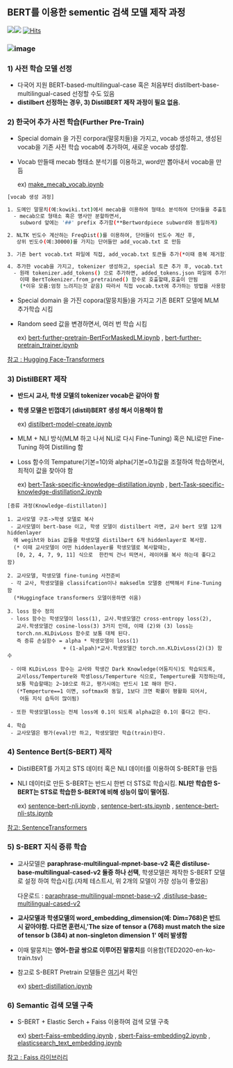 ## BERT를 이용한 sementic 검색 모델 제작 과정 
<img src="https://img.shields.io/badge/Pytorch-EE4C2C?style=flat-square&logo=Pytorch&logoColor=white"/><img src="https://img.shields.io/badge/Python-3766AB?style=flat-square&logo=Python&logoColor=white"/></a>
[![Hits](https://hits.seeyoufarm.com/api/count/incr/badge.svg?url=https%3A%2F%2Fgithub.com%2Fkobongsoo%2FBERT&count_bg=%2379C83D&title_bg=%23555555&icon=&icon_color=%23E7E7E7&title=hits&edge_flat=false)](https://hits.seeyoufarm.com)


### ![image](https://user-images.githubusercontent.com/93692701/162686553-7d1b46e2-fdf2-4cd7-b842-a5ade3f9cda6.png)



### 1) 사전 학습 모델 선정
- 다국어 지원 BERT-based-multilingual-case 혹은 처음부터 distilbert-base-multilingual-cased 선정할 수도 있음
- **distilbert 선정하는 경우, 3) DistilBERT 제작 과정이 필요 없음.**

### 2) 한국어 추가 사전 학습(Further Pre-Train) 
- Special domain 을 가진 corpora(말뭉치들)을 가지고, vocab 생성하고, 생성된 vocab을 기존 사전 학습 vocab에 추가하여, 새로운 vocab 생성함.
- Vocab 만들때 mecab 형태소 분석기를 이용하고, word만 뽑아내서 vocab을 만듬 

  ex) [make_mecab_vocab.ipynb](https://github.com/kobongsoo/BERT/blob/master/tokenizer_sample/make_mecab_vocab.ipynb)

```sh
[vocab 생성 과정]

1. 도메인 말뭉치(예:kowiki.txt)에서 mecab을 이용하여 형태소 분석하여 단어들을 추출함.
  - mecab으로 형태소 혹은 명사만 분할하면서, 
    subword 앞에는 '##' prefix 추가함(**Bertwordpiece subword와 동일하게)

2. NLTK 빈도수 계산하는 FreqDist()를 이용하여, 단어들이 빈도수 계산 후,
   상위 빈도수(예:30000)를 가지는 단어들만 add_vocab.txt 로 만듬

3. 기존 bert vocab.txt 파일에 직접, add_vocab.txt 토큰들 추가(*이때 중복 제거함)

4. 추가한 vocab을 가지고, tokenizer 생성하고, special 토큰 추가 후, vocab.txt 파일에 저장
  - 원래 tokenizer.add_tokens() 으로 추가하면, added_tokens.json 파일에 추가되는데, 
    이때 BertTokenizer.from_pretrained() 함수로 호출할때,호출이 안됨
    (*이유 모름:엄청 느려지는것 같음) 따라서 직접 vocab.txt에 추가하는 방법을 사용함
```

- Special domain 을 가진 copora(말뭉치들)을 가지고 기존 BERT 모델에 MLM 추가학습 시킴
- Random seed 값을 변경하면서, 여러 번 학습 시킴

  ex) [bert-further-pretrain-BertForMaskedLM.ipynb](https://github.com/kobongsoo/BERT/blob/master/bert/bert-further-pretrain-BertForMaskedLM.ipynb)
  , [bert-further-pretrain_trainer.ipynb](https://github.com/kobongsoo/BERT/blob/master/bert/bert-further-pretrain_trainer.ipynb)

[참고 : Hugging Face-Transformers](https://huggingface.co/docs/transformers/index)

### 3) DistilBERT 제작
- **반드시 교사, 학생 모델의 tokenizer vocab은 같아야 함**
- **학생 모델은 빈껍데기 (distil)BERT 생성 해서 이용해야 함**

  ex) [distilbert-model-create.ipynb](https://github.com/kobongsoo/BERT/blob/master/distilbert/distilbert-model-create.ipynb)

- MLM + NLI 방식(MLM 하고 나서 NLI로 다시 Fine-Tuning) 혹은 NLI로만  Fine-Tuning 하여 Distilling  함
- Loss 함수의 Tempature(기본=10)와 alpha(기본=0.1)값을 조절하여 학습하면서, 최적이 값을 찾아야 함

  ex) [bert-Task-specific-knowledge-distillation.ipynb](https://github.com/kobongsoo/BERT/blob/master/distilbert/distillation/bert-Task-specific-knowledge-distillation.ipynb)
  , [bert-Task-specific-knowledge-distillation2.ipynb](https://github.com/kobongsoo/BERT/blob/master/distilbert/distillation/bert-Task-specific-knowledge_distillation2.ipynb)
```
[증류 과정(Knowledge-distillaton)]

1. 교사모델 구조->학생 모델로 복사
 - 교사모델이 bert-base 이고, 학생 모델이 distilbert 라면, 교사 bert 모델 12개 hiddenlayer
  에 wegiht와 bias 값들을 학생모델 distilbert 6개 hiddenlayer로 복사함.
  (* 이때 교사모델이 어떤 hiddenlayer를 학생모델로 복사할때는,
   [0, 2, 4, 7, 9, 11] 식으로  한칸씩 건너 띄면서, 레이어를 복사 하는데 좋다고 함)

2. 교사모델, 학생모델 fine-tuning 사전준비
 - 각 교사, 학생모델을 classifcation이나 maksedlm 모델중 선택해서 Fine-Tuning 함
  (*Huggingface transformers 모델이용하면 쉬움)

3. loss 함수 정의
 - loss 함수는 학생모델이 loss(1), 교사.학생모델간 cross-entropy loss(2), 
   교사.학생모델간 cosine-loss(3) 3가지 인데, 이때 (2)와 (3) loss는 
   torch.nn.KLDivLoss 함수로 보통 대체 된다.
   즉 증류 손실함수 = alpha * 학생모델이 loss(1) 
                  + (1-alpah)*교사.학생모델간 torch.nn.KLDivLoss(2)(3) 함수

 - 이때 KLDivLoss 함수는 교사와 학생간 Dark Knowledge(어둠지식)도 학습되도록,
   교사loss/Temperture와 학생loss/Temperture 식으로, Temperture를 지정하는데, 
   보통 학습할때는 2~10으로 하고, 평가시에는 반드시 1로 해야 한다.
   (*Temperture==1 이면, softmax와 동일, 1보다 크면 확률이 평활화 되어서, 
    어둠 지식 습득이 많이됨)
   
 - 또한 학생모델loss는 전체 loss에 0.1이 되도록 alpha값은 0.1이 좋다고 한다.

4. 학습
 - 교사모델은 평가(eval)만 하고, 학생모델만 학습(train)한다.
```

### 4) Sentence Bert(S-BERT) 제작
- DistilBERT를 가지고 STS 데이터 혹은 NLI 데이터를 이용하여 S-BERT을 만듬
- NLI 데이터로 만든  S-BERT는 반드시 한번 더 STS로 학습시킴. **NLI만 학습한 S-BERT는 STS로 학습한 S-BERT에 비해 성능이 많이 떨어짐.**

  ex) [sentence-bert-nli.ipynb](https://github.com/kobongsoo/BERT/blob/master/sbert/sentence-bert-nli.ipynb)
    , [sentence-bert-sts.ipynb](https://github.com/kobongsoo/BERT/blob/master/sbert/sentece-bert-sts.ipynb)
    , [sentence-bert-nli-sts.ipynb](https://github.com/kobongsoo/BERT/blob/master/sbert/sentence-bert-nli-sts.ipynb)

[참고: SentenceTransformers](https://www.sbert.net/)
  
### 5) S-BERT 지식 증류 학습
- 교사모델은 **paraphrase-multilingual-mpnet-base-v2 혹은 distiluse-base-multilingual-cased-v2 둘중 하나 선택**, 학생모델은 제작한 S-BERT 모델로 설정 하여 학습시킴.(자체 테스트시, 위 2개의 모델이 가장 성능이 좋았음)

  다운로드 : [paraphrase-multilingual-mpnet-base-v2](https://huggingface.co/sentence-transformers/paraphrase-multilingual-mpnet-base-v2)
,[distiluse-base-multilingual-cased-v2](https://huggingface.co/sentence-transformers/distiluse-base-multilingual-cased-v2)

- **교사모델과 학생모델의 word_embedding_dimension(예: Dim=768)은 반드시 같아야함. 다르면 훈련시,'The size of tensor a (768) must match the size of tensor b (384) at non-singleton dimension 1' 에러 발생함**
- 이때 말뭉치는 **영어-한글 쌍으로 이루어진 말뭉치**를 이용함(TED2020-en-ko-train.tsv)
- 참고로 S-BERT Pretrain 모델들은 [여기](https://www.sbert.net/docs/pretrained_models.html)서 확인

  ex) [sbert-distillation.ipynb](https://github.com/kobongsoo/BERT/blob/master/sbert/sbert-distillaton.ipynb)


### 6) Semantic 검색 모델 구축
- S-BERT + Elastic Serch  + Faiss 이용하여 검색  모델 구축

  ex) [sbert-Faiss-embedding.ipynb](https://github.com/kobongsoo/BERT/blob/master/embedding_sample/faiss/sbert-Faiss-embedding.ipynb)
     , [sbert-Faiss-embedding2.ipynb](https://github.com/kobongsoo/BERT/blob/master/embedding_sample/faiss/sbert-Faiss-embedding2.ipynb)
    , [elasticsearch_text_embedding.ipynb](https://github.com/kobongsoo/BERT/blob/master/embedding_sample/elasticsearch_text_embedding.ipynb)
    
[참고 : Faiss 라이브러리](https://github.com/facebookresearch/faiss)
